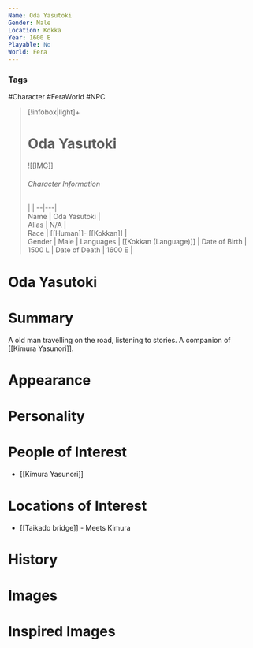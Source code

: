 ```yaml
---
Name: Oda Yasutoki  
Gender: Male
Location: Kokka
Year: 1600 E
Playable: No
World: Fera
---
```


### Tags
#Character #FeraWorld #NPC 

> [!infobox|light]+  
> # Oda Yasutoki  
> ![[IMG]]  
> ###### Character Information
>  |   |
> --|---|  
> Name | Oda Yasutoki |  
> Alias | N/A |  
> Race | [[Human]]- [[Kokkan]] |  
> Gender | Male |
> Languages | [[Kokkan (Language)]] |
> Date of Birth | 1500 L |
> Date of Death | 1600 E |

# Oda Yasutoki

# Summary
A old man travelling on the road, listening to stories. A companion of [[Kimura Yasunori]].
# Appearance

# Personality

# People of Interest
- [[Kimura Yasunori]]

# Locations of Interest
- [[Taikado bridge]] - Meets Kimura

# History

# Images

# Inspired Images
